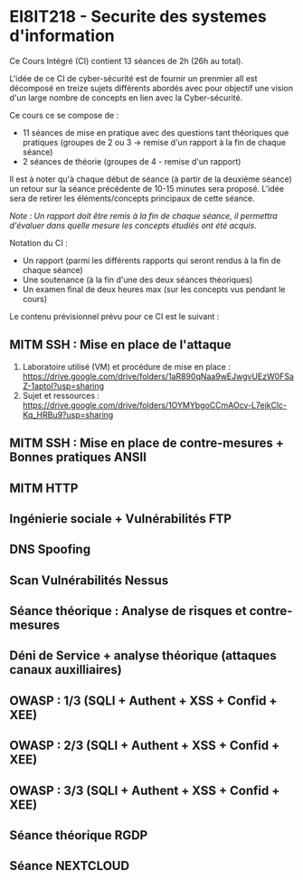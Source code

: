 # EI8IT218 - Securite des systemes d'information

Ce Cours Intégré (CI) contient 13 séances de 2h (26h au total).

L'idée de ce CI de cyber-sécurité est de fournir un prenmier aIl est décomposé en treize sujets différents abordés avec pour objectif une vision d'un large nombre de concepts en lien avec la Cyber-sécurité. 

Ce cours ce se compose de :
  - 11 séances de mise en pratique avec des questions tant théoriques que pratiques (groupes de 2 ou 3 -> remise d'un rapport à la fin de chaque séance) 
  - 2 séances de théorie (groupes de 4 - remise  d'un rapport)

Il est à noter qu'à chaque début de séance (à partir de la deuxième séance) un retour sur la séance précédente de 10-15 minutes sera proposé. L'idée sera de retirer les éléments/concepts principaux de cette séance.

*Note : Un rapport doit être remis à la fin de chaque séance, il permettra d'évaluer dans quelle mesure les concepts étudiés ont été acquis.*

Notation du CI :
  - Un rapport (parmi les différents rapports qui seront rendus à la fin de chaque séance)
  - Une soutenance (à la fin d'une des deux séances théoriques)
  - Un examen final de deux heures max (sur les concepts vus pendant le cours)
  

Le contenu prévisionnel prévu pour ce CI est le suivant : 

## MITM SSH : Mise en place de l'attaque

  1. Laboratoire utilisé (VM) et procédure de mise en place : https://drive.google.com/drive/folders/1aR890qNaa9wEJwgvUEzW0FSaZ-1aptoI?usp=sharing
  2. Sujet et ressources : https://drive.google.com/drive/folders/1OYMYbgoCCmAOcv-L7ejkClc-Kq_HRBu9?usp=sharing


## MITM SSH : Mise en place de contre-mesures + Bonnes pratiques ANSII



## MITM HTTP 



## Ingénierie sociale + Vulnérabilités FTP



## DNS Spoofing



## Scan Vulnérabilités Nessus



## Séance théorique : Analyse de risques et contre-mesures



## Déni de Service + analyse théorique (attaques canaux auxilliaires)



## OWASP : 1/3 (SQLI + Authent + XSS + Confid + XEE) 



## OWASP : 2/3 (SQLI + Authent + XSS + Confid + XEE) 



## OWASP : 3/3 (SQLI + Authent + XSS + Confid + XEE) 



## Séance théorique RGDP



## Séance NEXTCLOUD

